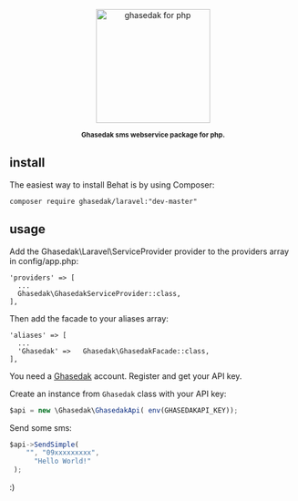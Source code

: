 <p align="center">
    <img src="media/g4n.png"
         height="200" alt="ghasedak for php">
</p>

 
<p align="center"><sup><strong> Ghasedak sms webservice package for php. </strong></sup></p>

## install

The easiest way to install Behat is by using Composer:

``` 
composer require ghasedak/laravel:"dev-master"
```
 

## usage


Add the Ghasedak\Laravel\ServiceProvider provider to the providers array in config/app.php:

``` 
'providers' => [
  ...
  Ghasedak\GhasedakServiceProvider::class,
],
```

Then add the facade to your aliases array:

``` 
'aliases' => [
  ...
  'Ghasedak' =>   Ghasedak\GhasedakFacade::class,
],
 ```

You need a [Ghasedak](https://ghasedakapi.com) account. Register and get your API key.

Create an instance from `Ghasedak` class with your API key:

```javascript
$api = new \Ghasedak\GhasedakApi( env(GHASEDAKAPI_KEY));
```

Send some sms:

```javascript
$api->SendSimple( 
	"", "09xxxxxxxxx",
      "Hello World!"
 );
```

:)

##
 
